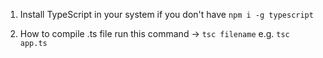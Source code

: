 1. Install TypeScript in your system if you don't have
   `npm i -g typescript`

2. How to compile .ts file
   run this command -> `tsc filename` e.g. `tsc app.ts`
